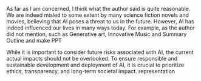 As far as I am concerned, I think what the author said is quite reasonable. We are indeed misled to some extent by many science fiction novels and movies, believing that AI poses a threat to us in the future. However, AI has indeed influenced our lives in many ways today. For example, as the author did not mention, such as Generative art, Innovative Music and Summary Outline and make PPT

While it is important to consider future risks associated with AI, the current actual impacts should not be overlooked. To ensure responsible and sustainable development and deployment of AI, it is crucial to prioritize ethics, transparency, and long-term societal impact.
representation